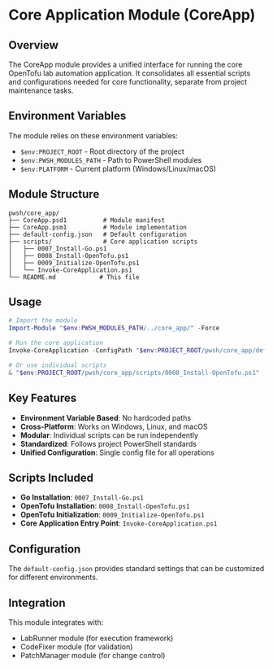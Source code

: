 # Core Application Module (CoreApp)

## Overview

The CoreApp module provides a unified interface for running the core OpenTofu lab automation application. It consolidates all essential scripts and configurations needed for core functionality, separate from project maintenance tasks.

## Environment Variables

The module relies on these environment variables:

- `$env:PROJECT_ROOT` - Root directory of the project
- `$env:PWSH_MODULES_PATH` - Path to PowerShell modules
- `$env:PLATFORM` - Current platform (Windows/Linux/macOS)

## Module Structure

```text
pwsh/core_app/
├── CoreApp.psd1          # Module manifest
├── CoreApp.psm1          # Module implementation
├── default-config.json   # Default configuration
├── scripts/              # Core application scripts
│   ├── 0007_Install-Go.ps1
│   ├── 0008_Install-OpenTofu.ps1
│   ├── 0009_Initialize-OpenTofu.ps1
│   └── Invoke-CoreApplication.ps1
└── README.md            # This file
```

## Usage

```powershell
# Import the module
Import-Module "$env:PWSH_MODULES_PATH/../core_app/" -Force

# Run the core application
Invoke-CoreApplication -ConfigPath "$env:PROJECT_ROOT/pwsh/core_app/default-config.json"

# Or use individual scripts
& "$env:PROJECT_ROOT/pwsh/core_app/scripts/0008_Install-OpenTofu.ps1"
```

## Key Features

- **Environment Variable Based**: No hardcoded paths
- **Cross-Platform**: Works on Windows, Linux, and macOS
- **Modular**: Individual scripts can be run independently
- **Standardized**: Follows project PowerShell standards
- **Unified Configuration**: Single config file for all operations

## Scripts Included

- **Go Installation**: `0007_Install-Go.ps1`
- **OpenTofu Installation**: `0008_Install-OpenTofu.ps1`
- **OpenTofu Initialization**: `0009_Initialize-OpenTofu.ps1`
- **Core Application Entry Point**: `Invoke-CoreApplication.ps1`

## Configuration

The `default-config.json` provides standard settings that can be customized for different environments.

## Integration

This module integrates with:

- LabRunner module (for execution framework)
- CodeFixer module (for validation)
- PatchManager module (for change control)
